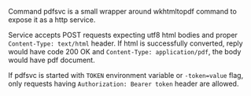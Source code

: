 Command pdfsvc is a small wrapper around wkhtmltopdf command to expose it as
a http service.

Service accepts POST requests expecting utf8 html bodies and proper
`Content-Type: text/html` header. If html is successfully converted, reply
would have code 200 OK and `Content-Type: application/pdf`, the body would have
pdf document.

If pdfsvc is started with `TOKEN` environment variable or `-token=value` flag,
only requests having `Authorization: Bearer token` header are allowed.
